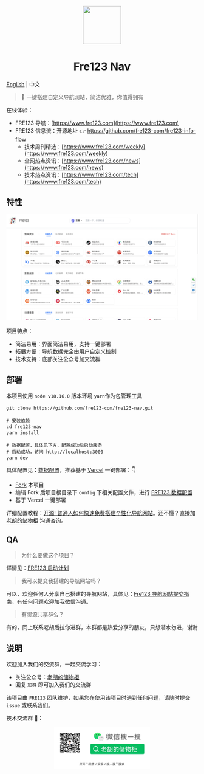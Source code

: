 <p align="center">
  <img src="https://cdn.jsdelivr.net/gh/fre123-com/fre123-info-flow@main/.files/logo.png" width="100" height="100">
</p>
<h1 align="center">Fre123 Nav</h1>

[English](./README.EN.md) | 中文

> 👀 一键搭建自定义导航网站，简洁优雅，你值得拥有

在线体验：

- FRE123 导航：[https://www.fre123.com](https://www.fre123.com)
- FRE123 信息流：开源地址 👉 https://github.com/fre123-com/fre123-info-flow
  - 技术周刊精选：[https://www.fre123.com/weekly](https://www.fre123.com/weekly)
  - 全网热点资讯：[https://www.fre123.com/news](https://www.fre123.com/news)
  - 技术热点资讯：[https://www.fre123.com/tech](https://www.fre123.com/tech)

## 特性

![Fre123 Nav](./.files/images/Index_page.png)

项目特点：

- 简洁易用：界面简洁易用，支持一键部署
- 拓展方便：导航数据完全由用户自定义控制
- 技术支持：底部关注公众号加交流群

## 部署

本项目使用 `node v18.16.0` 版本环境 `yarn`作为包管理工具

```
git clone https://github.com/fre123-com/fre123-nav.git

# 安装依赖
cd fre123-nav
yarn install

# 数据配置，具体见下方，配置成功后启动服务
# 启动成功，访问 http://localhost:3000
yarn dev
```

具体配置见：[数据配置](./.files/docs/config.md)，推荐基于 [Vercel](https://vercel.com/new/clone?repository-url=https://github.com/fre123-com/fre123-nav&project-name=fre123-nav&repository-name=fre123-nav&demo-title=fre123-nav&demo-description=fre123-nav&demo-url=https%3A%2F%2Ffre123.com) 一键部署：👇

- [Fork](https://github.com/fre123-com/fre123-nav/fork) 本项目
- 编辑 Fork 后项目根目录下 `config` 下相关配置文件，进行 [FRE123 数据配置](./.files/docs/config.md)
- 基于 Vercel 一键部署

详细配置教程：[开源! 普通人如何快速免费搭建个性化导航网站](https://mp.weixin.qq.com/s/NEqY1Qb4dyJDhdtlYxjmaA)。还不懂？直接加[老胡的储物柜](https://cdn.jsdelivr.net/gh/fre123-com/fre123-info-flow@main/.files/wechat.jpeg) 沟通咨询。

## QA

> 为什么要做这个项目？

详情见：[FRE123 启动计划](https://mp.weixin.qq.com/s/6El2AW93K4RiEHhma3vVPg)

> 我可以提交我搭建的导航网站吗？

可以，欢迎任何人分享自己搭建的导航网站，具体见：[Fre123 导航网站提交指南](https://www.fre123.com/pub_nav)，有任何问题欢迎加我微信沟通。

> 有资源共享群么？

有的，同上联系老胡后拉你进群，本群都是热爱分享的朋友，只想潜水勿进，谢谢

## 说明

欢迎加入我们的交流群，一起交流学习：

- 关注公众号：[老胡的储物柜](https://cdn.jsdelivr.net/gh/fre123-com/fre123-info-flow@main/.files/wechat.jpeg)
- 回复 `加群` 即可加入我们的交流群

该项目由 `FRE123` 团队维护，如果您在使用该项目时遇到任何问题，请随时提交 `issue` 或联系我们。

技术交流群 🤖：

<p align="center">
  <img src="./.files/images/w_group.png" width="50%">
</p>
